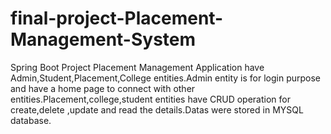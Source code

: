 # final-project-Placement-Management-System
Spring Boot Project Placement Management Application have Admin,Student,Placement,College entities.Admin entity is for login purpose and have a home page to connect with other entities.Placement,college,student entities have CRUD operation for create,delete ,update and read the details.Datas were stored in MYSQL database.
